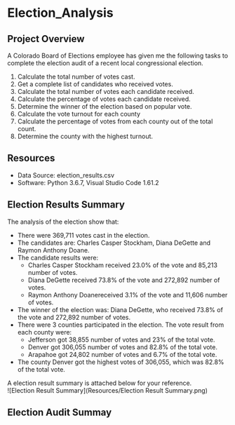 # Election_Analysis

## Project Overview  
A Colorado Board of Elections employee has given me the following tasks to complete the election audit of a recent local congressional election.  
  
1. Calculate the total number of votes cast.
2. Get a complete list of candidates who received votes.
3. Calculate the total number of votes each candidate received.
4. Calculate the percentage of votes each candidate received.
5. Determine the winner of the election based on popular vote.
6. Calculate the vote turnout for each county
7. Calculate the percentage of votes from each county out of the total count.
8. Determine the county with the highest turnout.
  
## Resources
- Data Source: election_results.csv
- Software: Python 3.6.7, Visual Studio Code 1.61.2
  
## Election Results Summary
The analysis of the election show that:
* There were 369,711 votes cast in the election.
* The candidates are: Charles Casper Stockham, Diana DeGette and Raymon Anthony Doane.
* The candidate results were:
  - Charles Casper Stockham received 23.0% of the vote and 85,213 number of votes.
  - Diana DeGette received 73.8% of the vote and 272,892 number of votes.
  - Raymon Anthony Doanereceived 3.1% of the vote and 11,606 number of votes.
* The winner of the election was: Diana DeGette, who received 73.8% of the vote and 272,892 number of votes.
* There were 3 counties participated in the election. The vote result from each county were:
  - Jefferson got 38,855 number of votes and 23% of the total vote.
  - Denver got 306,055 number of votes and 82.8% of the total vote.
  - Arapahoe got 24,802 number of votes and 6.7% of the total vote.
* The county Denver got the highest votes of 306,055, which was 82.8% of the total vote.

A election result summary is attached below for your reference.  
![Election Result Summary](Resources/Election Result Summary.png)
  
## Election Audit Summay


 
